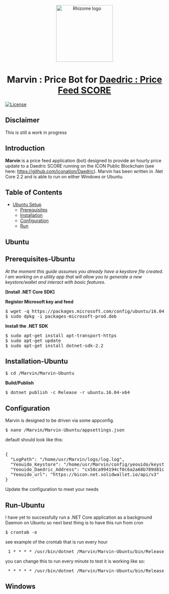 <p align="center">
  <img 
    src="https://avatars1.githubusercontent.com/u/53635700?s=400&v=4" 
    width="180px"
    alt="Rhizome logo">
</p>

<h1 align="center">Marvin : Price Bot for <a href="https://github.com/iconation/Daedric" />Daedric : Price Feed SCORE </a> </h1>

[![License](https://img.shields.io/badge/License-Apache%202.0-blue.svg)](https://opensource.org/licenses/Apache-2.0)

## Disclaimer
This is still a work in progress

## Introduction

**Marvin** is a price feed application (bot) designed to provide an hourly price update to a Daedric SCORE running on the ICON Public Blockchain (see here: https://github.com/iconation/Daedric). Marvin has been written in .Net Core 2.2 and is able to run on either Windows or Ubuntu.

## Table of Contents
  * [Ubuntu Setup](https://github.com/rhizomeicx/marvin#ubuntu)
    - [Prerequisites](https://github.com/rhizomeicx/marvin#prerequisites-ubuntu)
    - [Installation](https://github.com/rhizomeicx/marvin#installation-ubuntu)
    - [Configuration](https://github.com/rhizomeicx/marvin#configuration)
    - [Run](https://github.com/rhizomeicx/marvin#run-ubuntu)

## Ubuntu

## Prerequisites-Ubuntu
*At the moment this guide assumes you already have a keystore file created. I am working on a utility app that will allow you to generate a new keystore/wallet and interact with basic features.*

**[Install .NET Core SDK]**

**Register Microsoft key and feed**
<pre>
$ wget -q https://packages.microsoft.com/config/ubuntu/16.04/packages-microsoft-prod.deb -O packages-microsoft-prod.deb
$ sudo dpkg -i packages-microsoft-prod.deb
</pre>

**Install the .NET SDK**
<pre>
$ sudo apt-get install apt-transport-https
$ sudo apt-get update
$ sudo apt-get install dotnet-sdk-2.2
</pre>


## Installation-Ubuntu

<pre>$ cd /Marvin/Marvin-Ubuntu </pre>

**Build/Publish**
<pre>
$ dotnet publish -c Release -r ubuntu.16.04-x64
</pre>

## Configuration
Marvin is designed to be driven via some appconfig.

<pre>$ nano /Marvin/Marvin-Ubuntu/appsettings.json </pre>

default should look like this:
<pre> 
{
  "LogPath": "/home/usr/Marvin/logs/log.log",
  "Yeouido_Keystore": "/home/usr/Marvin/config/yeouido/keystore/operator.icx",
  "Yeouido_Daedric_Address": "cx58ca994194cf0c6a2a68b789d81c70484a5675b3",
  "Yeouido_url": "https://bicon.net.solidwallet.io/api/v3"
}
</pre>
Update the configuration to meet your needs

## Run-Ubuntu
I have yet to successfully run a .NET Core application as a background Daemon on Ubuntu so next best thing is to have this run from cron

<pre>$ crontab -e </pre>

see example of the crontab that is run every hour

<pre> 1 * * * * /usr/bin/dotnet /Marvin/Marvin-Ubuntu/bin/Release/netcoreapp2.2/ubuntu.16.04-x64/publish/Marvin-Ubuntu.dll "keystorepassword" </pre>

you can change this to run every minute to test it is working like so:

<pre> * * * * * /usr/bin/dotnet /Marvin/Marvin-Ubuntu/bin/Release/netcoreapp2.2/ubuntu.16.04-x64/publish/Marvin-Ubuntu.dll "keystorepassword" </pre>


## Windows
